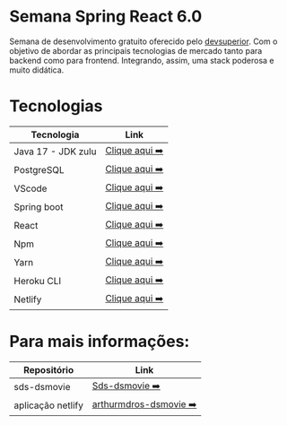 # Semana Spring React 6.0

Semana de desenvolvimento gratuito oferecido pelo [devsuperior](https://github.com/devsuperior). Com o objetivo de abordar as principais tecnologias de mercado
tanto para backend como para frontend. Integrando, assim, uma stack poderosa e muito didática.

# Tecnologias

| Tecnologia                            | Link                                                                                       |
| ------------------------------------- | ------------------------------------------------------------------------------------------ |
| Java 17 - JDK zulu                    | [Clique aqui ➡️](https://www.azul.com/downloads/)                                          |
| PostgreSQL                            | [Clique aqui ➡️](https://www.postgresql.org/download/windows/)                             |
| VScode                                | [Clique aqui ➡️](https://code.visualstudio.com/)                                           |
| Spring boot                           | [Clique aqui ➡️](https://pt-br.reactjs.org/)                                               |
| React                                 | [Clique aqui ➡️](https://spring.io/tools)                                                  |
| Npm                                   | [Clique aqui ➡️](https://nodejs.org/en/)                                                   |
| Yarn                                  | [Clique aqui ➡️](https://classic.yarnpkg.com/lang/en/docs/install/#windows-stable)         |
| Heroku CLI                            | [Clique aqui ➡️](https://devcenter.heroku.com/articles/heroku-cli)                         |
| Netlify                               | [Clique aqui ➡️](https://app.netlify.com/)                                                 |

# Para mais informações:

| Repositório                           | Link                                                                                       |
| ------------------------------------- | ------------------------------------------------------------------------------------------ |
| sds-dsmovie                           | [Sds-dsmovie ➡️](https://github.com/devsuperior/sds-dsmovie)                               |
| aplicação netlify                     | [arthurmdros-dsmovie ➡️](https://arthurmdros-dsmovie.netlify.app/)                         |
